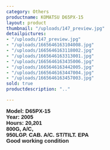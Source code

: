 ```yaml
---
category: Others
productname: KOMATSU D65PX-15
layout: product
thumbnail: "/uploads/147_preview.jpg"
detailpictures:
- "/uploads/147_preview.jpg"
- "/uploads/1665646163104008.jpg"
- "/uploads/1665646163118002.jpg"
- "/uploads/1665646163313001.jpg"
- "/uploads/1665646163435006.jpg"
- "/uploads/1665646163442005.jpg"
- "/uploads/1665646163447004.jpg"
- "/uploads/1665646163457003.jpg"
sold: true
productdescription: ".."

---
```

<div class="title"><p class="MsoNormal" style="margin: 0cm; font-size: 11pt; font-family: Calibri, sans-serif; caret-color: rgb(0, 0, 0); text-size-adjust: auto; text-align: justify;"><b style="font-size: 11pt;"><span lang="EN-US" style="font-family: "Book Antiqua", serif;">Model:<span class="apple-converted-space"> </span></span><span lang="EN-US" style="font-family: "Book Antiqua", serif;">D65PX-15</span></b></p><p class="MsoNormal" style="margin: 0cm; font-size: 11pt; font-family: Calibri, sans-serif; text-size-adjust: auto; text-align: justify; caret-color: rgb(255, 255, 255);"><b><span lang="EN-US" style="font-family: "Book Antiqua", serif;">Year:</span><span class="apple-converted-space"><span lang="EN-US" style="font-family: "Book Antiqua", serif;"> </span></span><span lang="EN-US" style="font-family: "Book Antiqua", serif;">20</span><span lang="EN-US" style="font-family: "Book Antiqua", serif;">05</span><span style="font-size: 10.5pt; font-family: "Yu Gothic", sans-serif;"><o:p></o:p></span></b></p><p class="MsoNormal" style="margin: 0cm; font-size: 11pt; font-family: Calibri, sans-serif; text-size-adjust: auto; text-align: justify; caret-color: rgb(255, 255, 255);"><b><span lang="EN-US" style="font-family: "Book Antiqua", serif;">Hours:</span><span class="apple-converted-space"><span lang="EN-US" style="font-family: "Book Antiqua", serif;"> </span></span><span lang="EN-US" style="font-family: "Book Antiqua", serif;">20,201</span><span style="font-size: 10.5pt; font-family: "Yu Gothic", sans-serif;"><o:p></o:p></span></b></p><p class="MsoNormal" style="margin: 0cm; font-size: 11pt; font-family: Calibri, sans-serif; text-size-adjust: auto; text-align: justify; caret-color: rgb(255, 255, 255);"><span lang="EN-US"><b>800G, A/C,  <o:p></o:p></b></span></p><p class="MsoNormal" style="margin: 0cm; font-size: 11pt; font-family: Calibri, sans-serif; caret-color: rgb(0, 0, 0); text-size-adjust: auto; text-align: justify;"><span lang="EN-US"><b>950LGP. CAB. A/C. ST/TILT. EPA<br>Good working condition</b></span></p></div>